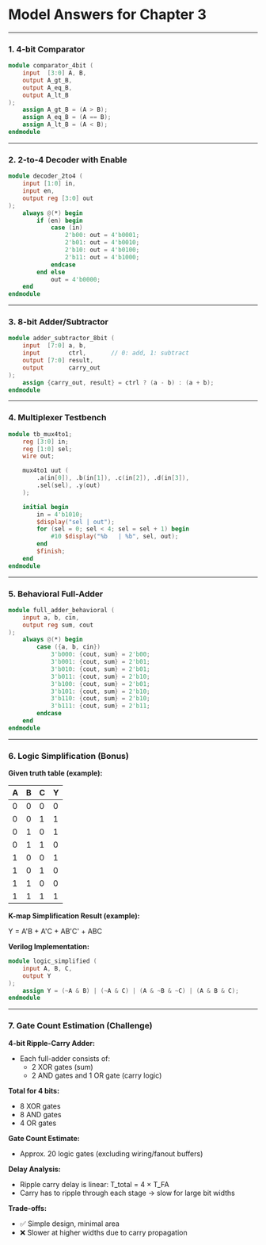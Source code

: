 # Model Answers for Chapter 3

---

### 1. **4-bit Comparator**

```verilog
module comparator_4bit (
    input  [3:0] A, B,
    output A_gt_B,
    output A_eq_B,
    output A_lt_B
);
    assign A_gt_B = (A > B);
    assign A_eq_B = (A == B);
    assign A_lt_B = (A < B);
endmodule
```

---

### 2. **2-to-4 Decoder with Enable**

```verilog
module decoder_2to4 (
    input [1:0] in,
    input en,
    output reg [3:0] out
);
    always @(*) begin
        if (en) begin
            case (in)
                2'b00: out = 4'b0001;
                2'b01: out = 4'b0010;
                2'b10: out = 4'b0100;
                2'b11: out = 4'b1000;
            endcase
        end else
            out = 4'b0000;
    end
endmodule
```

---

### 3. **8-bit Adder/Subtractor**

```verilog
module adder_subtractor_8bit (
    input  [7:0] a, b,
    input        ctrl,       // 0: add, 1: subtract
    output [7:0] result,
    output       carry_out
);
    assign {carry_out, result} = ctrl ? (a - b) : (a + b);
endmodule
```

---

### 4. **Multiplexer Testbench**

```verilog
module tb_mux4to1;
    reg [3:0] in;
    reg [1:0] sel;
    wire out;

    mux4to1 uut (
        .a(in[0]), .b(in[1]), .c(in[2]), .d(in[3]),
        .sel(sel), .y(out)
    );

    initial begin
        in = 4'b1010;
        $display("sel | out");
        for (sel = 0; sel < 4; sel = sel + 1) begin
            #10 $display("%b   | %b", sel, out);
        end
        $finish;
    end
endmodule
```

---

### 5. **Behavioral Full-Adder**

```verilog
module full_adder_behavioral (
    input a, b, cin,
    output reg sum, cout
);
    always @(*) begin
        case ({a, b, cin})
            3'b000: {cout, sum} = 2'b00;
            3'b001: {cout, sum} = 2'b01;
            3'b010: {cout, sum} = 2'b01;
            3'b011: {cout, sum} = 2'b10;
            3'b100: {cout, sum} = 2'b01;
            3'b101: {cout, sum} = 2'b10;
            3'b110: {cout, sum} = 2'b10;
            3'b111: {cout, sum} = 2'b11;
        endcase
    end
endmodule
```

---

### 6. **Logic Simplification (Bonus)**

**Given truth table (example):**

| A | B | C | Y |
|---|---|---|---|
| 0 | 0 | 0 | 0 |
| 0 | 0 | 1 | 1 |
| 0 | 1 | 0 | 1 |
| 0 | 1 | 1 | 0 |
| 1 | 0 | 0 | 1 |
| 1 | 0 | 1 | 0 |
| 1 | 1 | 0 | 0 |
| 1 | 1 | 1 | 1 |

**K-map Simplification Result (example):**

Y = A'B + A'C + AB'C' + ABC

**Verilog Implementation:**

```verilog
module logic_simplified (
    input A, B, C,
    output Y
);
    assign Y = (~A & B) | (~A & C) | (A & ~B & ~C) | (A & B & C);
endmodule
```

---

### 7. **Gate Count Estimation (Challenge)**

**4-bit Ripple-Carry Adder:**
- Each full-adder consists of:
  - 2 XOR gates (sum)
  - 2 AND gates and 1 OR gate (carry logic)

**Total for 4 bits:**
- 8 XOR gates
- 8 AND gates
- 4 OR gates

**Gate Count Estimate:**
- Approx. 20 logic gates (excluding wiring/fanout buffers)

**Delay Analysis:**
- Ripple carry delay is linear: T_total = 4 × T_FA
- Carry has to ripple through each stage → slow for large bit widths

**Trade-offs:**
- ✅ Simple design, minimal area
- ❌ Slower at higher widths due to carry propagation

